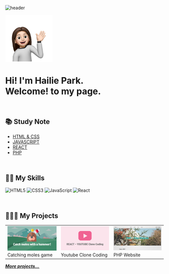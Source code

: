 
![header](https://capsule-render.vercel.app/api?type=soft&color=c8e6c9&height=100&section=header&text=Hailie%20Github%20Page&fontColor=ff8a65&fontSize=50)

<div>
<img src="img/hailie_emoji.png" alt="hailie emoji" width="150">
  <h1>Hi! I'm Hailie Park. <br>Welcome! to my page.</h1>
</div>
<br/>

<h2>📚 Study Note</h2>
<ul>
  <li><a href="https://hailie1230.github.io/diary/" title="html css note" target="_">HTML & CSS</a></li>
  <li><a href="https://www.notion.so/JS-note-b48d49fd897f4f44a6d086f79dfd27a7" title="JAVASCRIPT Note" target="_">JAVASCRIPT</a></li>
  <li><a href="https://www.notion.so/React-Note-fbb2c7e247654d2cb090c9cbf0906857" title="REACT Note" target="_">REACT</a></li>
  <li><a href="https://www.notion.so/PHP-dc2586ac3ce44253a7b4445290dbf457" title="PHP Note" target="_">PHP</a></li>
</ul>


<br/>
<h2>💪🏻 My Skills</h2>

![HTML5](https://img.shields.io/badge/-HTML5-F05032?style=for-the-badge&logo=html5&logoColor=ffffff)
![CSS3](https://img.shields.io/badge/-CSS3-007ACC?style=for-the-badge&logo=css3)
![JavaScript](https://img.shields.io/badge/-JavaScript-%23F7DF1C?style=for-the-badge&logo=javascript&logoColor=000000&labelColor=%23F7DF1C&color=%23FFCE5A)
![React](https://img.shields.io/badge/-React-424242?style=for-the-badge&logo=react)


<br/>
<h2>👩🏻‍💻 My Projects</h2>

<table>
  <tbody>
    <tr>
      <td>
        <a href="https://hailie1230.github.io/js_catching_moles/" title="CATCHING MOLES GAME" target="_">
          <img align="center" src="img/projects_moles.jpg" width="300" alt-text="CATCHING MOLES GAME">
        </a>
      </td>
      <td>
        <a href="https://hailie-youtube.netlify.app/" title="youtube clone coding" target="_">
          <img align="center" src="img/projects_youtube.jpg" width="300" alt-text="Youtube Clone Coding">
        </a>
      </td>
      <td>
        <a href="http://hailie01.dothome.co.kr/php/pages/main.php" title="php website" target="_">
          <img align="center" src="img/projects_php.jpg" width="300" alt-text="PHP Website">
        </a>
      </td>
    </tr>
    <tr>
      <td>
        <span>Catching moles game</span>
      </td>
      <td>
        <span>Youtube Clone Coding</span>
      </td>
      <td>
        <span>PHP Website</span>
      </td>
    </tr>
  </tbody>
</table>
<b><em><a href="https://hailie1230.github.io/portfolio/" target="_">More projects...</a></em></b>



